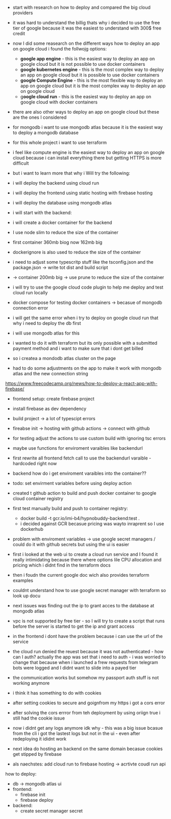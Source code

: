 - start with research on how to deploy and compared the big cloud providers
- it was hard to understand the billig thats why i decided to use the free tier of google because it was the easiest to understand with 300$ free credit
- now I did some reasearch on the different ways how to deploy an app on google cloud i found the follwojg options:
  - **google app engine** - this is the easiest way to deploy an app on google cloud but it is not possible to use docker containers
  - **google kubernetes engine** - this is the most complex way to deploy an app on google cloud but it is possible to use docker containers
  - **google Compute Engine** - this is the most flexible way to deploy an app on google cloud but it is the most complex way to deploy an app on google cloud
  - g**oogle cloud run** - this is the easiest way to deploy an app on google cloud with docker containers
- there are also other ways to deploy an app on google cloud but these are the ones I considered
- for mongodb i want to use mongodb atlas because it is the easiest way to deploy a mongodb database
- for this whole project i want to use terraform

- i feel like compute engine is the easiest way to deploy an app on google cloud because i can install everything there but getting HTTPS is more difficult
- but i want to learn more that why i Will try the following:
- i will deploy the backend using cloud run
- i will deploy the frontend using static hosting with firebase hosting
- i will deploy the database using mongodb atlas

- i will start with the backend:
- i will create a docker container for the backend
- I use node slim to reduce the size of the container
- first container 360mb biog now 162mb big
- dockerignore is also used to reduce the size of the container
- i need to adjust some typescritp stuff like the tsconfig.json and the package.json -> write tot dist and build script
- -> container 200mb big -> use prune to reduce the size of the container

- i will try to use the google cloud code plugin to help me deploy and test cloud run locally
- docker compose for testing docker containers -> becasue of mongodb connection error

- i will get the same error when i try to deploy on google cloud run that why i need to deploy the db first
- i will use mongodb atlas for this 
- i wanted to do it with terraform but its only possible with a submitted payment method and i want to make sure that i dont get billed
- so i createa a mondodb atlas cluster on the page 
- had to do some adjustments on the app to make it work with mongodb atlas and the new connection string

https://www.freecodecamp.org/news/how-to-deploy-a-react-app-with-firebase/
- frontend setup: create firebase project
- install firebase as dev dependency
- build project -> a lot of typescipt errors
- fireabse init -> hosting with github actions -> connect with github
- for testing adjust the actions to use custom build with ignoring tsc errors
- maybe use functions for enviroment varaibles like backendurl
- first rewrite all frontend fetch call to use the backendurl varaible - hardcoded right now

- backend how do i get enviroment varaibles into the container??
- todo: set envirment variables before using deploy action
- created t github action to build and push docker container to google cloud container registry
- first test manually build and push to container registry: 
  - docker build -t gcr.io/imi-b4/hypnobuddy-backend:test .
  - i decided against GCR becasue pricing was wayto inraprent so I use dockerhub
- problem with enviroment variables -> use google secret managers / could do it with github secrets but using the ui is easier
- first i looked at the web ui to create a cloud run service and I found it really intimidating because there where options lile CPU allocation and pricing which i didnt find in the terraform docs
- then i foudn the current google doc wich also provides terraform examples
- couldnt understand how to use google secret manager with terraform so look up docu
- next issues was finding out the ip to grant acces to the database at mongodb atlas
- vpc is not supported by free tier - so I will try to create a script that runs before the server is started to get the ip and grant access
- in the frontend i dont have the problem because i can use the url of the service
- the cloud run denied the reuest because it was not authenticated - how can I auth? actually the app was set that i need to auth - i was worried to change that because when i launched a frew requests from telegram bots were logged and I didnt want to slide into a payed tier
- the communication works but somehow my passport auth  stuff is not working anymore 
- i think it has something to do with cookies
- after setting cookies to secure and goignfrom my https i got a cors error
- after solving the cors errror from teh deployment by using oriign true i still had the cookie issue
- now i didnt get any logs anymore idk why - this was a big issue bcasue from the cli i got the lastest logs but not in the ui - even after redeploying it ididnt work
- next idea do hosting an backend on the same domain becasue cookies get stipped by firebase
- als naechstes: add cloud run to firebase hosting -> acrtivte coudl run api


how to deploy:
- db -> mongodb atlas ui
- frontend:
  - firebase init
  - firebase deploy
- backend: 
  - create secret manager secret
